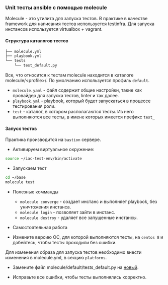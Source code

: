### Unit тесты ansible с помощью molecule

Molecule - это утилита для запуска тестов. В практике в качестве framework для написания тестов используется testinfra. Для запуска инстансов используется virtualbox + vagrant. 


#### Структура каталогов тестов

```bash
├── molecule.yml
├── playbook.yml
└── tests
    └── test_default.py
```
Все, что относится к тестам molecule находится в каталоге molecule/\<profile\>/. По умолчанию используется профиль `default`.

+ `molecule.yaml` - файл содержит общие настройки, такие как провайдер для запуска тестов, linter и так далее.
+ `playbook.yml` - playbook, который будет запускаться в процессе тестирования роли.
+ `test` - каталог, в котором располагаются тесты. Из него выполняются все тесты, в имене которых имеется префикс `test_`

#### Запуск тестов

Практика производится на ``bastion`` сервере.

+ Активируем виртуальное окружение:

```bash
source ~/iac-test-env/bin/activate
```

+ Запускаем тест

```bash
cd ~/base
molecule test
```

* Полезные комманды

    + `molecule converge` - создает инстанс и выполняет playbook, без уничтожения инстанса.
    + `molecule login` - позволяет зайти в инстанс.
    + `molecule destroy` - удаляет все запущенные инстансы.

* Самостоятельная работа

* Измените версию ОС, для которой выполняются тесты, на `centos 8` и добейтесь, чтобы тесты проходили без ошибки.

Для изменения образа для запуска тестов необходимо внести изменения в molecule.yml, в секцию `platforms`.

* Замените файл molecule/default/tests_default.py на [новый](practice/6.iac-testing/02-molecule-test/test_example/test_base.py).

* Исправьте все ошибки, чтобы тесты выполнялись корректно.
